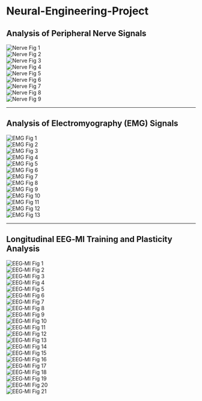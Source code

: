 # Neural-Engineering-Project


## Analysis of Peripheral Nerve Signals

<!-- Result_Figures_1: Figures (1).JPG – Figures (9).JPG -->
![Nerve Fig 1](Result_Figures_2/Figures%20(1).JPG)  
![Nerve Fig 2](Result_Figures_2/Figures%20(2).JPG)  
![Nerve Fig 3](Result_Figures_2/Figures%20(3).JPG)  
![Nerve Fig 4](Result_Figures_2/Figures%20(4).JPG)  
![Nerve Fig 5](Result_Figures_2/Figures%20(5).JPG)  
![Nerve Fig 6](Result_Figures_2/Figures%20(6).JPG)  
![Nerve Fig 7](Result_Figures_2/Figures%20(7).JPG)  
![Nerve Fig 8](Result_Figures_2/Figures%20(8).JPG)  
![Nerve Fig 9](Result_Figures_2/Figures%20(9).JPG)  

---

## Analysis of Electromyography (EMG) Signals

<!-- Result_Figures_2: Figures (1).jpg – Figures (13).jpg -->
![EMG Fig 1](Result_Figures_1/Figures%20(1).jpg)  
![EMG Fig 2](Result_Figures_1/Figures%20(2).jpg)  
![EMG Fig 3](Result_Figures_1/Figures%20(3).jpg)  
![EMG Fig 4](Result_Figures_1/Figures%20(4).jpg)  
![EMG Fig 5](Result_Figures_1/Figures%20(5).jpg)  
![EMG Fig 6](Result_Figures_1/Figures%20(6).jpg)  
![EMG Fig 7](Result_Figures_1/Figures%20(7).jpg)  
![EMG Fig 8](Result_Figures_1/Figures%20(8).jpg)  
![EMG Fig 9](Result_Figures_1/Figures%20(9).jpg)  
![EMG Fig 10](Result_Figures_1/Figures%20(10).jpg)  
![EMG Fig 11](Result_Figures_1/Figures%20(11).jpg)  
![EMG Fig 12](Result_Figures_1/Figures%20(12).jpg)  
![EMG Fig 13](Result_Figures_1/Figures%20(13).jpg)  


---

## Longitudinal EEG‑MI Training and Plasticity Analysis

<!-- Result_Figures_2: Figures (1).png – Figures (21).png -->
![EEG‑MI Fig 1](Result_Figures_3/Figures%20(1).png)  
![EEG‑MI Fig 2](Result_Figures_3/Figures%20(2).png)  
![EEG‑MI Fig 3](Result_Figures_3/Figures%20(3).png)  
![EEG‑MI Fig 4](Result_Figures_3/Figures%20(4).png)  
![EEG‑MI Fig 5](Result_Figures_3/Figures%20(5).png)  
![EEG‑MI Fig 6](Result_Figures_3/Figures%20(6).png)  
![EEG‑MI Fig 7](Result_Figures_3/Figures%20(7).png)  
![EEG‑MI Fig 8](Result_Figures_3/Figures%20(8).png)  
![EEG‑MI Fig 9](Result_Figures_3/Figures%20(9).png)  
![EEG‑MI Fig 10](Result_Figures_3/Figures%20(10).png)  
![EEG‑MI Fig 11](Result_Figures_3/Figures%20(11).png)  
![EEG‑MI Fig 12](Result_Figures_3/Figures%20(12).png)  
![EEG‑MI Fig 13](Result_Figures_3/Figures%20(13).png)  
![EEG‑MI Fig 14](Result_Figures_3/Figures%20(14).png)  
![EEG‑MI Fig 15](Result_Figures_3/Figures%20(15).png)  
![EEG‑MI Fig 16](Result_Figures_3/Figures%20(16).png)  
![EEG‑MI Fig 17](Result_Figures_3/Figures%20(17).png)  
![EEG‑MI Fig 18](Result_Figures_3/Figures%20(18).png)  
![EEG‑MI Fig 19](Result_Figures_3/Figures%20(19).png)  
![EEG‑MI Fig 20](Result_Figures_3/Figures%20(20).png)  
![EEG‑MI Fig 21](Result_Figures_3/Figures%20(21).png)  
